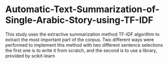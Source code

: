 # Automatic-Text-Summarization-of-Single-Arabic-Story-using-TF-IDF
This study uses the extractive summarization method TF-IDF algorithm to extract the most important part of the corpus. Two different ways were performed to implement this method with two different sentence selections the first one is to write it from scratch, and the second is to use a library, provided by scikit-learn
